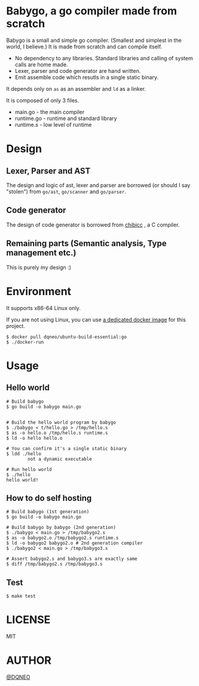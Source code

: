 # Babygo, a go compiler made from scratch
Babygo is a small and simple go compiler. (Smallest and simplest in the world, I believe.)
It is made from scratch and can compile itself.

* No dependency to any libraries. Standard libraries and calling of system calls are home made.
* Lexer, parser and code generator are hand written.
* Emit assemble code which resutls in a single static binary.

It depends only on `as` as an assembler and `ld` as a linker.

It is composed of only 3 files.

* main.go - the main compiler
* runtime.go - runtime and standard library
* runtime.s - low level of runtime

# Design

## Lexer, Parser and AST
The design and logic of ast, lexer and parser are borrowed (or should I say "stolen")  from `go/ast`, `go/scanner` and `go/parser`.

## Code generator
The design of code generator is borrowed from [chibicc](https://github.com/rui314/chibicc) , a C compiler.

## Remaining parts (Semantic analysis, Type management etc.)
This is purely my design :)

# Environment

It supports x86-64 Linux only.

If you are not using Linux, you can use [a dedicated docker image](https://hub.docker.com/r/dqneo/ubuntu-build-essential/tags) for this project.

```termiinal
$ docker pull dqneo/ubuntu-build-essential:go
$ ./docker-run
```

# Usage

## Hello world

```terminal
# Build babygo
$ go build -o babygo main.go


# Build the hello world program by babygo
$ ./babygo < t/hello.go > /tmp/hello.s
$ as -o hello.o /tmp/hello.s runtime.s
$ ld -o hello hello.o

# You can confirm it's a single static binary
$ ldd ./hello
        not a dynamic executable

# Run hello world
$ ./hello
hello world!
```

## How to do self hosting

```terminal
# Build babygo (1st generation)
$ go build -o babygo main.go

# Build babygo by babygo (2nd generation)
$ ./babygo < main.go > /tmp/babygo2.s
$ as -o babygo2.o /tmp/babygo2.s runtime.s
$ ld -o babygo2 babygo2.o # 2nd generation compiler
$ ./babygo2 < main.go > /tmp/babygo3.s

# Assert babygo2.s and babygo3.s are exactly same
$ diff /tmp/babygo2.s /tmp/babygo3.s
```

## Test

```terminal
$ make test
```

# LICENSE

MIT

# AUTHOR

[@DQNEO](https://twitter.com/DQNEO)
